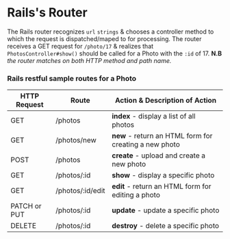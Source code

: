 # Rails's Router

The Rails router recognizes ```url``` ```strings``` & chooses a controller method to which the request is dispatched/maped to for processing. The router receives a GET request for ```/photo/17``` & realizes that ```PhotosController#show()``` should be called for a Photo with the ```:id``` of 17. <b>N.B</b> <i>the router matches on both HTTP method and path name.</i>

### Rails restful sample routes for a Photo 
| HTTP Request | Route | Action & Description of Action |  
|---------------|   --------------- | --------------- |
| GET	| /photos	| <b>index</b>	- display a list of all photos
| GET	| /photos/new	| <b>new</b> - return an HTML form for creating a new photo
| POST	| /photos	| <b>create</b> - upload and create a new photo
| GET	| /photos/:id	| <b>show</b> - display a specific photo
| GET	| /photos/:id/edit	| <b>edit</b> - return an HTML form for editing a photo
| PATCH or PUT	| /photos/:id	| <b>update</b> - update a specific photo
| DELETE	| /photos/:id	| <b>destroy</b> - delete a specific photo
